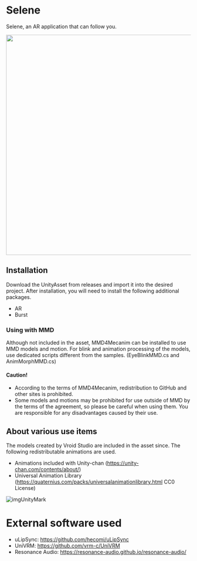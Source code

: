 # Selene 
Selene, an AR application that can follow you.

<img width="600" src="https://github.com/user-attachments/assets/56b56a28-71a4-4673-8809-0988f1763f2c">

## Installation
Download the UnityAsset from releases and import it into the desired project.
After installation, you will need to install the following additional packages.
- AR
- Burst

### Using with MMD 
Although not included in the asset, MMD4Mecanim can be installed to use MMD models and motion.
For blink and animation processing of the models, use dedicated scripts different from the samples. (EyeBlinkMMD.cs and AnimMorphMMD.cs)

#### Caution!
- According to the terms of MMD4Mecanim, redistribution to GitHub and other sites is prohibited.
- Some models and motions may be prohibited for use outside of MMD by the terms of the agreement, so please be careful when using them. You are responsible for any disadvantages caused by their use.

## About various use items 
The models created by Vroid Studio are included in the asset since.
The following redistributable animations are used.
- Animations included with Unity-chan (https://unity-chan.com/contents/about/)
- Universal Animation Library (https://quaternius.com/packs/universalanimationlibrary.html CC0 License)

![imgUnityMark](https://github.com/user-attachments/assets/52d97a06-f442-4219-8856-617b31994320)

# External software used
- uLipSync: https://github.com/hecomi/uLipSync
- UniVRM: https://github.com/vrm-c/UniVRM
- Resonance Audio: https://resonance-audio.github.io/resonance-audio/
